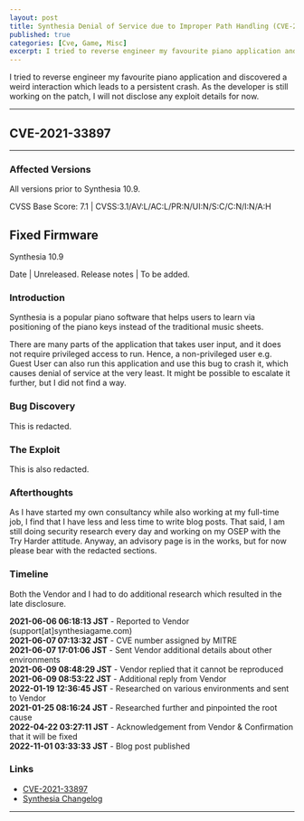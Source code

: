 ```yaml
---
layout: post
title: Synthesia Denial of Service due to Improper Path Handling (CVE-2021-33897)
published: true
categories: [Cve, Game, Misc]
excerpt: I tried to reverse engineer my favourite piano application and discovered a weird interaction which leads to a persistent crash. As the developer is still working on the patch, I will not disclose any exploit details for now. 
---
```


I tried to reverse engineer my favourite piano application and discovered a weird interaction which leads to a persistent crash. As the developer is still working on the patch, I will not disclose any exploit details for now. 

---

## CVE-2021-33897

---


### Affected Versions
All versions prior to Synthesia 10.9.    

CVSS Base Score: 7.1 | CVSS:3.1/AV:L/AC:L/PR:N/UI:N/S:C/C:N/I:N/A:H

## Fixed Firmware
Synthesia 10.9  

Date | Unreleased.
Release notes | To be added.


### Introduction

Synthesia is a popular piano software that helps users to learn via positioning of the piano keys instead of the traditional music sheets. 

There are many parts of the application that takes user input, and it does not require privileged access to run. Hence, a non-privileged user e.g. Guest User can also run this application and use this bug to crash it, which causes denial of service at the very least. It might be possible to escalate it further, but I did not find a way. 

### Bug Discovery 

This is redacted.

### The Exploit

This is also redacted.

### Afterthoughts

As I have started my own consultancy while also working at my full-time job, I find that I have less and less time to write blog posts. That said, I am still doing security research every day and working on my OSEP with the Try Harder attitude. Anyway, an advisory page is in the works, but for now please bear with the redacted sections.


### Timeline    
Both the Vendor and I had to do additional research which resulted in the late disclosure.

**2021-06-06 06:18:13 JST** - Reported to Vendor (support\[at\]synthesiagame.com)    
**2021-06-07 07:13:32 JST** - CVE number assigned by MITRE     
**2021-06-07 17:01:06 JST** - Sent Vendor additional details about other environments   
**2021-06-09 08:48:29 JST** - Vendor replied that it cannot be reproduced    
**2021-06-09 08:53:22 JST** - Additional reply from Vendor  
**2022-01-19 12:36:45 JST** - Researched on various environments and sent to Vendor   
**2021-01-25 08:16:24 JST** - Researched further and pinpointed the root cause     
**2022-04-22 03:27:11 JST** - Acknowledgement from Vendor & Confirmation that it will be fixed       
**2022-11-01 03:33:33 JST** - Blog post published                   

### Links 
- [CVE-2021-33897](https://cve.mitre.org/cgi-bin/cvename.cgi?name=CVE-2021-33897)
- [Synthesia Changelog](https://synthesiagame.com/news)

***